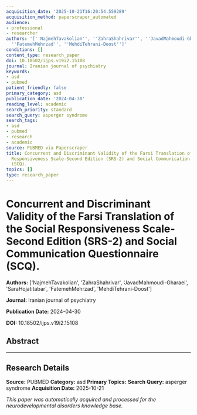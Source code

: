 ```yaml
---
acquisition_date: '2025-10-21T16:20:54.559289'
acquisition_method: paperscraper_automated
audience:
- professional
- researcher
authors: '[''NajmehTavakolian'', ''ZahraShahrivar'', ''JavadMahmoudi-Gharaei'', ''SaraHojatitabar'',
  ''FatemehMehrzad'', ''MehdiTehrani-Doost'']'
conditions: []
content_type: research_paper
doi: 10.18502/ijps.v19i2.15108
journal: Iranian journal of psychiatry
keywords:
- asd
- pubmed
patient_friendly: false
primary_category: asd
publication_date: '2024-04-30'
reading_level: academic
search_priority: standard
search_query: asperger syndrome
search_tags:
- asd
- pubmed
- research
- academic
source: PUBMED via Paperscraper
title: Concurrent and Discriminant Validity of the Farsi Translation of the Social
  Responsiveness Scale-Second Edition (SRS-2) and Social Communication Questionnaire
  (SCQ).
topics: []
type: research_paper
---
```


# Concurrent and Discriminant Validity of the Farsi Translation of the Social Responsiveness Scale-Second Edition (SRS-2) and Social Communication Questionnaire (SCQ).

**Authors:** ['NajmehTavakolian', 'ZahraShahrivar', 'JavadMahmoudi-Gharaei', 'SaraHojatitabar', 'FatemehMehrzad', 'MehdiTehrani-Doost']

**Journal:** Iranian journal of psychiatry

**Publication Date:** 2024-04-30

**DOI:** 10.18502/ijps.v19i2.15108

## Abstract



---

## Research Details

**Source:** PUBMED
**Category:** asd
**Primary Topics:** 
**Search Query:** asperger syndrome
**Acquisition Date:** 2025-10-21

*This paper was automatically acquired and processed for the neurodevelopmental disorders knowledge base.*
